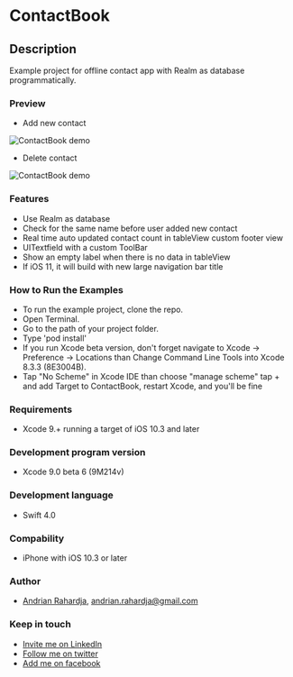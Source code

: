 # ContactBook

## Description
Example project for offline contact app with Realm as database programmatically.

### Preview
- Add new contact

![ContactBook demo](http://i.imgur.com/oLCX0Vr.gif)

- Delete contact

![ContactBook demo](http://i.imgur.com/BwOQjWx.gif)

### Features

- Use Realm as database
- Check for the same name before user added new contact
- Real time auto updated contact count in tableView custom footer view
- UITextfield with a custom ToolBar
- Show an empty label when there is no data in tableView
- If iOS 11, it will build with new large navigation bar title

### How to Run the Examples
- To run the example project, clone the repo.
- Open Terminal.
- Go to the path of your project folder.
- Type 'pod install'
- If you run Xcode beta version, don't forget navigate to Xcode -> Preference -> Locations than Change Command Line Tools into Xcode 8.3.3 (8E3004B).
- Tap "No Scheme" in Xcode IDE than choose "manage scheme" tap + and add Target to ContactBook, restart Xcode, and you'll be fine

### Requirements
- Xcode 9.+ running a target of iOS 10.3 and later

### Development program version

- Xcode 9.0 beta 6 (9M214v)

### Development language

- Swift 4.0

### Compability
- iPhone with iOS 10.3 or later

### Author
- [Andrian Rahardja](https://github.com/episquare), andrian.rahardja@gmail.com

### Keep in touch
- [Invite me on LinkedIn](https://www.linkedin.com/in/andrian-yohanes-892964119)
- [Follow me on twitter](https://twitter.com/episquare)
- [Add me on facebook](https://www.facebook.com/episquare)
